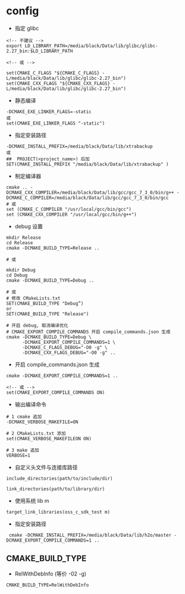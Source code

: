 # config

- 指定 glibc
```shell
<!-- 不建议 -->
export LD_LIBRARY_PATH=/media/black/Data/lib/glibc/glibc-2.27_bin:$LD_LIBRARY_PATH

<!-- 或 -->

set(CMAKE_C_FLAGS "${CMAKE_C_FLAGS} -L/media/black/Data/lib/glibc/glibc-2.27_bin")
set(CMAKE_CXX_FLAGS "${CMAKE_CXX_FLAGS} -L/media/black/Data/lib/glibc/glibc-2.27_bin")
```

- 静态编译
```shell
-DCMAKE_EXE_LINKER_FLAGS=-static
或
set(CMAKE_EXE_LINKER_FLAGS "-static")
```

- 指定安装路径
```shell
-DCMAKE_INSTALL_PREFIX=/media/black/Data/lib/xtrabackup
或
##  PROJECT(<project_name>) 后加
SET(CMAKE_INSTALL_PREFIX "/media/black/Data/lib/xtrabackup" )
```

- 制定编译器
```shell
cmake .. -DCMAKE_CXX_COMPILER=/media/black/Data/lib/gcc/gcc_7_3_0/bin/g++ -DCMAKE_C_COMPILER=/media/black/Data/lib/gcc/gcc_7_3_0/bin/gcc
# 或
set (CMAKE_C_COMPILER "/usr/local/gcc/bin/gcc")
set (CMAKE_CXX_COMPILER "/usr/local/gcc/bin/g++")
```

- debug 设置
```shell
mkdir Release  
cd Release  
cmake -DCMAKE_BUILD_TYPE=Release ..  

# 或

mkdir Debug
cd Debug
cmake -DCMAKE_BUILD_TYPE=Debug ..

# 或
# 修改 CMakeLists.txt
SET(CMAKE_BUILD_TYPE "Debug”)
or
SET(CMAKE_BUILD_TYPE "Release")
```
```shell
# 开启 debug, 取消编译优化
# CMAKE_EXPORT_COMPILE_COMMANDS 开启 compile_commands.json 生成
cmake -DCMAKE_BUILD_TYPE=Debug \
      -DCMAKE_EXPORT_COMPILE_COMMANDS=1 \
      -DCMAKE_C_FLAGS_DEBUG="-O0 -g" \
      -DCMAKE_CXX_FLAGS_DEBUG="-O0 -g" ..
```


- 开启 compile_commands.json 生成
```shell
cmake -DCMAKE_EXPORT_COMPILE_COMMANDS=1 ..

<!-- 或 -->
set(CMAKE_EXPORT_COMPILE_COMMANDS ON)
```

- 输出编译命令
```shell
# 1 cmake 追加
-DCMAKE_VERBOSE_MAKEFILE=ON

# 2 CMakeLists.txt 添加
set(CMAKE_VERBOSE_MAKEFILEON ON)

# 3 make 追加
VERBOSE=1
```

- 自定义头文件与连接库路径
```shell
include_directories(path/to/include/dir)

link_directories(path/to/library/dir)
```

- 使用系统 lib m
```shell
target_link_libraries(oss_c_sdk_test m)
```

- 指定安装路径
```shell
 cmake -DCMAKE_INSTALL_PREFIX=/media/black/Data/lib/h2o/master -DCMAKE_EXPORT_COMPILE_COMMANDS=1 ..
```


## CMAKE_BUILD_TYPE

- RelWithDebInfo (等价 -02 -g)
```shell
CMAKE_BUILD_TYPE=RelWithDebInfo
```
